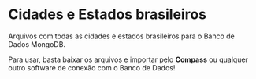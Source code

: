 # Cidades e Estados brasileiros

Arquivos com todas as cidades e estados brasileiros para o Banco de Dados MongoDB.

Para usar, basta baixar os arquivos e importar pelo <b>Compass</b> ou qualquer outro software de conexão com o Banco de Dados!
